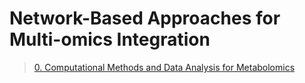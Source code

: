 # Network-Based Approaches for Multi-omics Integration

> [0. Computational Methods and Data Analysis for Metabolomics](0.%20Computational%20Methods%20and%20Data%20Analysis%20for%20Metabolomics.md)

